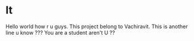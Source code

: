 # It
Hello world how r u guys.
This project belong to Vachiravit.
This is another line u know ???
You are a student aren't U ??
